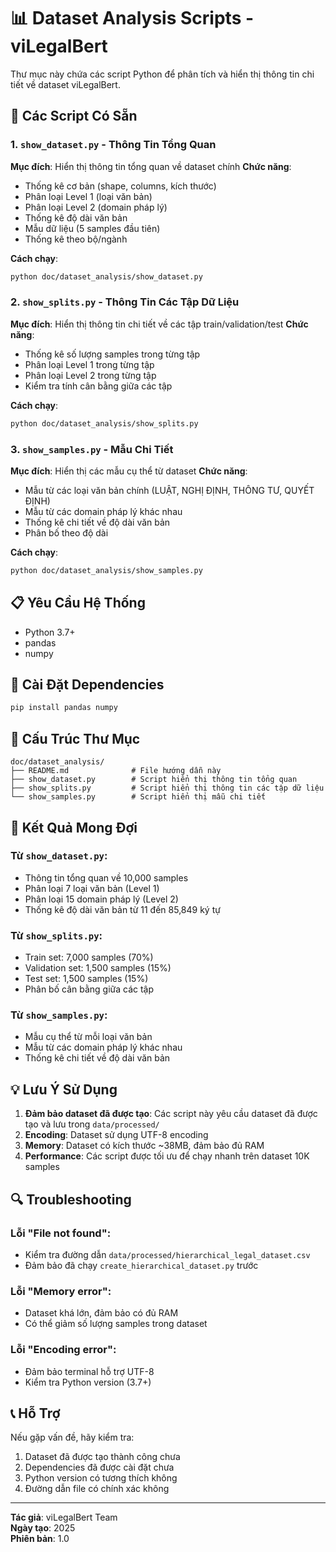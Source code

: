 # 📊 Dataset Analysis Scripts - viLegalBert

Thư mục này chứa các script Python để phân tích và hiển thị thông tin chi tiết về dataset viLegalBert.

## 🚀 Các Script Có Sẵn

### 1. `show_dataset.py` - Thông Tin Tổng Quan
**Mục đích**: Hiển thị thông tin tổng quan về dataset chính
**Chức năng**:
- Thống kê cơ bản (shape, columns, kích thước)
- Phân loại Level 1 (loại văn bản)
- Phân loại Level 2 (domain pháp lý)
- Thống kê độ dài văn bản
- Mẫu dữ liệu (5 samples đầu tiên)
- Thống kê theo bộ/ngành

**Cách chạy**:
```bash
python doc/dataset_analysis/show_dataset.py
```

### 2. `show_splits.py` - Thông Tin Các Tập Dữ Liệu
**Mục đích**: Hiển thị thông tin chi tiết về các tập train/validation/test
**Chức năng**:
- Thống kê số lượng samples trong từng tập
- Phân loại Level 1 trong từng tập
- Phân loại Level 2 trong từng tập
- Kiểm tra tính cân bằng giữa các tập

**Cách chạy**:
```bash
python doc/dataset_analysis/show_splits.py
```

### 3. `show_samples.py` - Mẫu Chi Tiết
**Mục đích**: Hiển thị các mẫu cụ thể từ dataset
**Chức năng**:
- Mẫu từ các loại văn bản chính (LUẬT, NGHỊ ĐỊNH, THÔNG TƯ, QUYẾT ĐỊNH)
- Mẫu từ các domain pháp lý khác nhau
- Thống kê chi tiết về độ dài văn bản
- Phân bố theo độ dài

**Cách chạy**:
```bash
python doc/dataset_analysis/show_samples.py
```

## 📋 Yêu Cầu Hệ Thống

- Python 3.7+
- pandas
- numpy

## 🔧 Cài Đặt Dependencies

```bash
pip install pandas numpy
```

## 📁 Cấu Trúc Thư Mục

```
doc/dataset_analysis/
├── README.md              # File hướng dẫn này
├── show_dataset.py        # Script hiển thị thông tin tổng quan
├── show_splits.py         # Script hiển thị thông tin các tập dữ liệu
└── show_samples.py        # Script hiển thị mẫu chi tiết
```

## 🎯 Kết Quả Mong Đợi

### Từ `show_dataset.py`:
- Thông tin tổng quan về 10,000 samples
- Phân loại 7 loại văn bản (Level 1)
- Phân loại 15 domain pháp lý (Level 2)
- Thống kê độ dài văn bản từ 11 đến 85,849 ký tự

### Từ `show_splits.py`:
- Train set: 7,000 samples (70%)
- Validation set: 1,500 samples (15%)
- Test set: 1,500 samples (15%)
- Phân bố cân bằng giữa các tập

### Từ `show_samples.py`:
- Mẫu cụ thể từ mỗi loại văn bản
- Mẫu từ các domain pháp lý khác nhau
- Thống kê chi tiết về độ dài văn bản

## 💡 Lưu Ý Sử Dụng

1. **Đảm bảo dataset đã được tạo**: Các script này yêu cầu dataset đã được tạo và lưu trong `data/processed/`
2. **Encoding**: Dataset sử dụng UTF-8 encoding
3. **Memory**: Dataset có kích thước ~38MB, đảm bảo đủ RAM
4. **Performance**: Các script được tối ưu để chạy nhanh trên dataset 10K samples

## 🔍 Troubleshooting

### Lỗi "File not found":
- Kiểm tra đường dẫn `data/processed/hierarchical_legal_dataset.csv`
- Đảm bảo đã chạy `create_hierarchical_dataset.py` trước

### Lỗi "Memory error":
- Dataset khá lớn, đảm bảo có đủ RAM
- Có thể giảm số lượng samples trong dataset

### Lỗi "Encoding error":
- Đảm bảo terminal hỗ trợ UTF-8
- Kiểm tra Python version (3.7+)

## 📞 Hỗ Trợ

Nếu gặp vấn đề, hãy kiểm tra:
1. Dataset đã được tạo thành công chưa
2. Dependencies đã được cài đặt chưa
3. Python version có tương thích không
4. Đường dẫn file có chính xác không

---

**Tác giả**: viLegalBert Team  
**Ngày tạo**: 2025  
**Phiên bản**: 1.0 